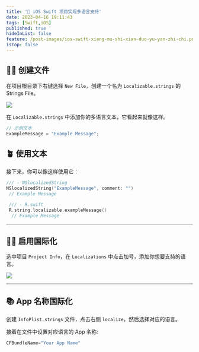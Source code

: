 ```yaml
---
title: '🎃 iOS Swift 项目实现多语言支持'
date: 2023-04-16 19:11:43
tags: [Swift,iOS]
published: true
hideInList: false
feature: /post-images/ios-swift-xiang-mu-shi-xian-duo-yu-yan-zhi-chi.png
isTop: false
---
```


## 😶‍🌫️ 创建文件

在项目根目录下右键选择 `New File`，创建一个名为 `Localizable.strings` 的 Strings File。

![](https://seaony.github.io/post-images/1681668230963.png)

在 `Localizable.strings` 中添加你的多语言文本，它看起来就像这样。

```swift
// 示例文本
ExampleMessage = "Example Message";
```
## 🪴 使用文本

接下来，你可以像这样使用它：
```swift
/// - NSlocalizedString
NSlocalizedString("ExampleMessage", comment: "")
 // Example Message

 /// - R.swift
 R.string.localizable.exampleMessage()
  // Example Message
```
---

## 👨‍💻 启用国际化

选中项目 `Project Info`，在 `Localizations` 中点击加号，添加你想要支持的语言。

![](https://seaony.github.io/post-images/1681668335176.png)

---

## 📚 App 名称国际化

创建 `InfoPlist.strings` 文件，点击右侧 `localize`，然后选择对应的语言。

接着在文件中设置对应语言的 App 名称:

```swift
CFBundleName="Your App Name"
```